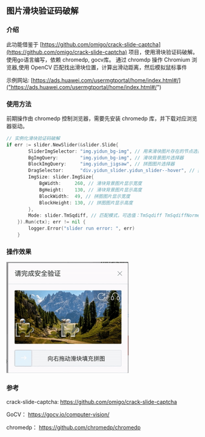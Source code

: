 ## 图片滑块验证码破解
### 介绍
此功能借鉴于 [https://github.com/omigo/crack-slide-captcha](https://github.com/omigo/crack-slide-captcha) 项目，使用滑块验证码破解。
使用go语言编写，依赖 chromedp, gocv库。 通过 chromdp 操作 Chromium 浏览器,使用  OpenCV 匹配找出滑块位置，计算出滑动距离，然后模拟鼠标事件

示例网站: [https://ads.huawei.com/usermgtportal/home/index.html#/]("https://ads.huawei.com/usermgtportal/home/index.html#/")
### 使用方法
前期操作由 chromedp 控制浏览器，需要先安装 chromedp 库，并下载对应浏览器驱动。
```go
// 实例化滑块验证码破解
if err := slider.NewSlider(&slider.Slide{
		SliderImgSelector: "img.yidun_bg-img", // 用来滑块图片存在的节点选择器
		BgImgQuery:        "img.yidun_bg-img", // 滑块背景图片选择器
		BlockImgQuery:     "img.yidun_jigsaw", // 拼图图片选择器
		DragSelector:      "div.yidun_slider.yidun_slider--hover", // 拖动的滑块选择器
		ImgSize: slider.ImgSize{
			BgWidth:     260, // 滑块背景图片显示宽度
			BgHeight:    130, // 滑块背景图片显示高度
			BlockWidth:  49, // 拼图图片显示宽度
			BlockHeight: 130, // 拼图图片显示高度
		},
		Mode: slider.TmSqdiff, // 匹配模式，可选值：TmSqdiff TmSqdiffNormed TmCcorr TmCcorrNormed TmCcoeff TmCcoeffNormed
	}).Run(ctx); err != nil {
		logger.Error("slider run error: ", err)
	}
```
### 操作效果
![操作效果](./slider.gif)

### 参考
crack-slide-captcha: https://github.com/omigo/crack-slide-captcha

GoCV： https://gocv.io/computer-vision/

chromedp： https://github.com/chromedp/chromedp
